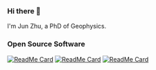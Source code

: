 ### Hi there 👋

I'm Jun Zhu, a PhD of Geophysics.

### Open Source Software

[![ReadMe Card](https://github-readme-stats.vercel.app/api/pin/?username=junzhu-seis&repo=USTC-Pickers&show_icons=true&theme=algolia&hide_border=true&show_owner=true)](https://github.com/JUNZHU-SEIS/USTC-Pickers)
[![ReadMe Card](https://github-readme-stats.vercel.app/api/pin/?username=junzhu-seis&repo=tlpn&show_icons=true&theme=algolia&hide_border=true&show_owner=true)](https://github.com/JUNZHU-SEIS/TLPN)
[![ReadMe Card](https://github-readme-stats.vercel.app/api/pin/?username=junzhu-seis&repo=ceb&show_icons=true&theme=algolia&hide_border=true&show_owner=true)](https://github.com/JUNZHU-SEIS/CEB)
